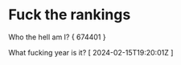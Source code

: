 # Fuck the rankings

Who the hell am I?
{ 674401 }

What fucking year is it?
[ 2024-02-15T19:20:01Z ]
